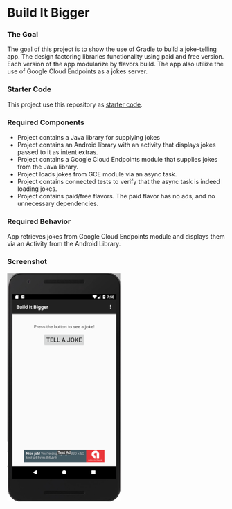 # Build It Bigger
### The Goal
The goal of this project is to show the use of Gradle to build a joke-telling app. The design factoring libraries functionality using paid and free version. Each version of the app modularize by flavors build. The app also utilize the use of Google Cloud Endpoints as a jokes server.

### Starter Code

This project use this repository as [starter code](https://github.com/udacity/ud867/tree/master/FinalProject).

### Required Components
- Project contains a Java library for supplying jokes
- Project contains an Android library with an activity that displays jokes passed to it as intent extras.
- Project contains a Google Cloud Endpoints module that supplies jokes from the Java library.
- Project loads jokes from GCE module via an async task.
- Project contains connected tests to verify that the async task is indeed loading jokes.
- Project contains paid/free flavors. The paid flavor has no ads, and no unnecessary dependencies.

### Required Behavior
App retrieves jokes from Google Cloud Endpoints module and displays them via an Activity from the Android Library.

### Screenshot

![image](images/image1.png)
